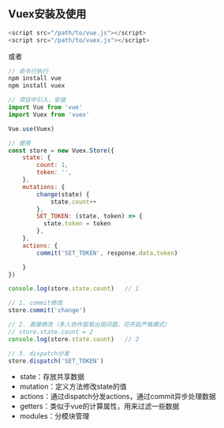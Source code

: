 ## Vuex安装及使用

```javascript
<script src="/path/to/vue.js"></script>
<script src="/path/to/vuex.js"></script>
```

或者

```javascript
// 命令行执行
npm install vue 
npm install vuex
```

```javascript
// 项目中引入、安装
import Vue from 'vue'
import Vuex from 'vuex'

Vue.use(Vuex)

// 使用
const store = new Vuex.Store({
    state: {
        count: 1,
        token: '',
    },
    mutations: {
        change(state) {
            state.count++
        },
        SET_TOKEN: (state, token) => {
          state.token = token
        },
    },
    actions: {
        commit('SET_TOKEN', response.data.token)

    }
})

console.log(store.state.count)   // 1

// 1. commit修改
store.commit('change')

// 2. 直接修改（多人协作容易出现问题，可开启严格模式）
// store.state.count = 2
console.log(store.state.count)   // 2

// 3. dispatch分发
store.dispatch('SET_TOKEN')
```

* state：存放共享数据
* mutation：定义方法修改state的值
* actions：通过dispatch分发actions，通过commit异步处理数据
* getters：类似于vue的计算属性，用来过滤一些数据
* modules：分模块管理




